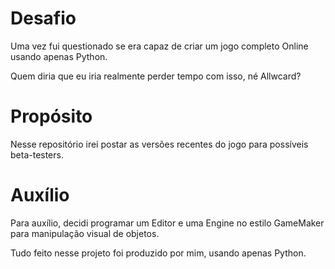 # Desafio
Uma vez fui questionado se era capaz de criar um jogo completo Online usando apenas Python.

Quem diria que eu iria realmente perder tempo com isso, né Allwcard?

# Propósito
Nesse repositório irei postar as versões recentes do jogo para possíveis beta-testers.

# Auxílio
Para auxílio, decidi programar um Editor e uma Engine no estilo GameMaker para manipulação visual de objetos.

Tudo feito nesse projeto foi produzido por mim, usando apenas Python.

